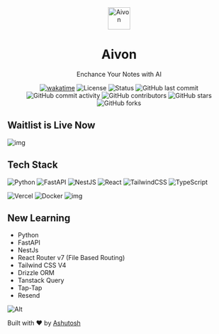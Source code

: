 <div align="center">
  
  <img src="https://res.cloudinary.com/dnvl8mqba/image/upload/v1748190680/Aivon/favicon_gokg2c.png" alt="Aivon" width="50"/>
  
  # Aivon
  
  <p>Enchance Your Notes with AI</p>
  
[![wakatime](https://wakatime.com/badge/user/c34e365f-01c3-4480-a437-d477dc0aa67b/project/0e2660d1-6b8c-4c3f-9bad-bf717f2a0eb2.svg)](https://wakatime.com/badge/user/c34e365f-01c3-4480-a437-d477dc0aa67b/project/0e2660d1-6b8c-4c3f-9bad-bf717f2a0eb2)
  ![License](https://img.shields.io/badge/license-MIT-blue)
  ![Status](https://img.shields.io/badge/status-active-brightgreen)
  ![GitHub last commit](https://img.shields.io/github/last-commit/AshutoshDM1/Aivon)
  ![GitHub commit activity](https://img.shields.io/github/commit-activity/m/AshutoshDM1/Aivon)
  ![GitHub contributors](https://img.shields.io/github/contributors/AshutoshDM1/Aivon)
  ![GitHub stars](https://img.shields.io/github/stars/AshutoshDM1/Aivon)
  ![GitHub forks](https://img.shields.io/github/forks/AshutoshDM1/Aivon)

  
</div>

## Waitlist is Live Now

![img](https://res.cloudinary.com/dnvl8mqba/image/upload/v1748189773/Aivon/311c124a-b8ec-418a-8f69-7dc2cfc23791.png)

## Tech Stack
  <!-- Technology Stack Badges -->
  ![Python](https://img.shields.io/badge/Python-3776AB?logo=python&logoColor=fff)
  ![FastAPI](https://img.shields.io/badge/FastAPI-009485.svg?logo=fastapi&logoColor=white)
  ![NestJS](https://img.shields.io/badge/Nest.js-%23E0234E.svg?logo=nestjs&logoColor=white)
  ![React](https://img.shields.io/badge/React-%2320232a.svg?logo=react&logoColor=%2361DAFB)
  ![TailwindCSS](https://img.shields.io/badge/Tailwind%20CSS-%2338B2AC.svg?logo=tailwind-css&logoColor=white)
  ![TypeScript](https://img.shields.io/badge/TypeScript-3178C6?logo=typescript&logoColor=fff)
  
  <!-- Build & Deployment -->
  ![Vercel](https://img.shields.io/badge/Vercel-%23000000.svg?logo=vercel&logoColor=white)
  ![Docker](https://img.shields.io/badge/Docker-2496ED?logo=docker&logoColor=fff)
![img](https://res.cloudinary.com/dnvl8mqba/image/upload/v1748098281/Aivon/Aivon_Tech_Stack_kv7s8m.png)

## New Learning

- Python
- FastAPI
- NestJs
- React Router v7 (File Based Routing)
- Tailwind CSS V4
- Drizzle ORM
- Tanstack Query
- Tap-Tap
- Resend

![Alt](https://repobeats.axiom.co/api/embed/131fac466e4365f0de3c835419d6ae05560ca0b4.svg "Repobeats analytics image")

Built with ❤️ by [Ashutosh](https://elitedev.tech)

